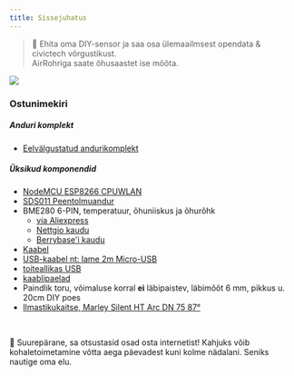 ```yaml
---
title: Sissejuhatus
---
```

> 🚧 Ehita oma DIY-sensor ja saa osa ülemaailmsest opendata &amp; civictech võrgustikust. <br> AirRohriga saate õhusaastet ise mõõta.


<img src="..docsairrohrparticulate-matter-air-quality-sensor-kit.jpeg" loading="lazy">

### Ostunimekiri
##### Anduri komplekt
* [Eelvälgustatud andurikomplekt](https://nettigo.eu/products/luftdaten-org-pl-kit-sds011-bme280)

##### Üksikud komponendid
* [NodeMCU ESP8266 CPUWLAN](https://www.aliexpress.com/wholesale?groupsort=1&SortType=price_asc&SearchText=nodemcu+v3+esp8266+ch340)
* [SDS011 Peentolmuandur](http://www.aliexpress.com/wholesale?groupsort=1&SortType=price_asc&SearchText=sds011)
* BME280 6-PIN, temperatuur, õhuniiskus ja õhurõhk
  - [via Aliexpress](https://www.aliexpress.com/wholesale?catId=0&initiative_id=SB_20200308040440&SearchText=bme280+-5V+%2B3.3V)
  - [Nettgio kaudu](https://nettigo.eu/products/module-pressure-humidity-and-temperature-sensor-bosch-bme280)
  - [Berrybase'i kaudu](https://www.berrybase.de/bauelemente/sensoren-module/feuchtigkeit/bme680-breakout-board-4in1-sensor-f-252-r-temperatur-luftfeuchtigkeit-luftdruck-und-luftg-252-t)
* [Kaabel](http://www.aliexpress.comwholesale?groupsort=1&amp;SortType=price_asc&amp;SearchText=Dupont+kaabel+20cm+naine-naine)
* [USB-kaabel nt: lame 2m Micro-USB](https://www.aliexpress.comwholesale?catId=0&amp;initiative_id=SB_20200308040708&amp;SearchText=micro+usb+lame+kaabel+2m)
* [toiteallikas USB](https://www.aliexpress.comwholesale?catId=0&amp;initiative_id=SB_20200308040834&amp;SearchText=single+mikro+usb+eu+toiteallikas+toiteallikas)
* [kaablipaelad](https://www.aliexpress.comwholesale?catId=0&amp;initiative_id=SB_20200308040852&amp;SearchText=cable+paelad)
* Paindlik toru, võimaluse korral **ei** läbipaistev, läbimõõt 6 mm, pikkus u. 20cm DIY poes
* [Ilmastikukaitse, Marley Silent HT Arc DN 75 87°](https://www.bauhaus.info/rohrsysteme/marley-ht-bogen-/p/13625028)


<br>

🙌 Suurepärane, sa otsustasid osad osta internetist!
Kahjuks võib kohaletoimetamine võtta aega päevadest kuni kolme nädalani.
Seniks nautige oma elu️.
